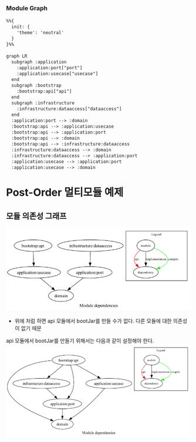 ### Module Graph

```mermaid
%%{
  init: {
    'theme': 'neutral'
  }
}%%

graph LR
  subgraph :application
    :application:port["port"]
    :application:usecase["usecase"]
  end
  subgraph :bootstrap
    :bootstrap:api["api"]
  end
  subgraph :infrastructure
    :infrastructure:dataaccess["dataaccess"]
  end
  :application:port --> :domain
  :bootstrap:api --> :application:usecase
  :bootstrap:api --> :application:port
  :bootstrap:api --> :domain
  :bootstrap:api --> :infrastructure:dataaccess
  :infrastructure:dataaccess --> :domain
  :infrastructure:dataaccess --> :application:port
  :application:usecase --> :application:port
  :application:usecase --> :domain
```
# Post-Order 멀티모듈 예제

## 모듈 의존성 그래프

![module_graph-20241107.png](docs%2Fimages%2Fmodule_graph-20241107.png)

- 위에 처럼 하면 api 모듈에서 bootJar를 만들 수가 없다. 다른 모듈에 대한 의존성이 없기 때문

api 모듈에서 bootJar를 만들기 위해서는 다음과 같이 설정해야 한다.
![module_graph-20241107-1600.png](docs%2Fimages%2Fmodule_graph-20241107-1600.png)
